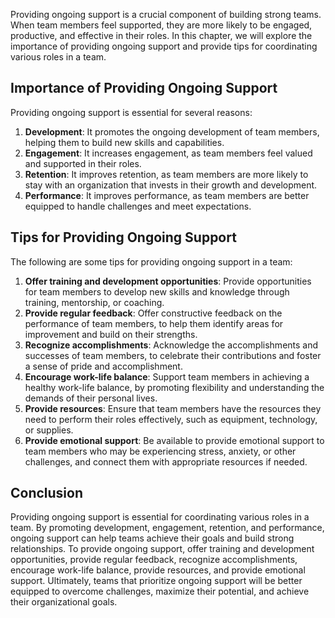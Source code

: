 

Providing ongoing support is a crucial component of building strong teams. When team members feel supported, they are more likely to be engaged, productive, and effective in their roles. In this chapter, we will explore the importance of providing ongoing support and provide tips for coordinating various roles in a team.

## Importance of Providing Ongoing Support

Providing ongoing support is essential for several reasons:

1. **Development**: It promotes the ongoing development of team members, helping them to build new skills and capabilities.
2. **Engagement**: It increases engagement, as team members feel valued and supported in their roles.
3. **Retention**: It improves retention, as team members are more likely to stay with an organization that invests in their growth and development.
4. **Performance**: It improves performance, as team members are better equipped to handle challenges and meet expectations.

## Tips for Providing Ongoing Support

The following are some tips for providing ongoing support in a team:

1. **Offer training and development opportunities**: Provide opportunities for team members to develop new skills and knowledge through training, mentorship, or coaching.
2. **Provide regular feedback**: Offer constructive feedback on the performance of team members, to help them identify areas for improvement and build on their strengths.
3. **Recognize accomplishments**: Acknowledge the accomplishments and successes of team members, to celebrate their contributions and foster a sense of pride and accomplishment.
4. **Encourage work-life balance**: Support team members in achieving a healthy work-life balance, by promoting flexibility and understanding the demands of their personal lives.
5. **Provide resources**: Ensure that team members have the resources they need to perform their roles effectively, such as equipment, technology, or supplies.
6. **Provide emotional support**: Be available to provide emotional support to team members who may be experiencing stress, anxiety, or other challenges, and connect them with appropriate resources if needed.

## Conclusion

Providing ongoing support is essential for coordinating various roles in a team. By promoting development, engagement, retention, and performance, ongoing support can help teams achieve their goals and build strong relationships. To provide ongoing support, offer training and development opportunities, provide regular feedback, recognize accomplishments, encourage work-life balance, provide resources, and provide emotional support. Ultimately, teams that prioritize ongoing support will be better equipped to overcome challenges, maximize their potential, and achieve their organizational goals.
